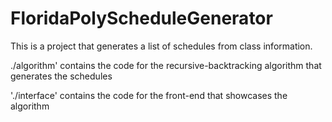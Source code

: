 # FloridaPolyScheduleGenerator
This is a project that generates a list of schedules from class information.

./algorithm' contains the code for the recursive-backtracking algorithm that generates the schedules

'./interface' contains the code for the front-end that showcases the algorithm
